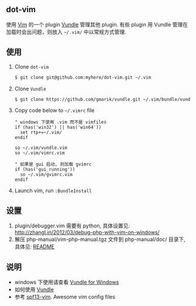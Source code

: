 ## dot-vim

使用 [Vim](http://www.vim.org/) 的一个 plugin [Vundle](https://github.com/gmarik/vundle) 管理其他 plugin. 有些 plugin 用 Vundle
管理在加载时会出问题，则放入 `~/.vim/` 中以常规方式管理.


## 使用
1. Clone `dot-vim`
     ```bash
     $ git clone git@github.com:myhere/dot-vim.git ~/.vim
     ```

2. Clone `Vundle`
     ```bash
     $ git clone https://github.com/gmarik/vundle.git ~/.vim/bundle/vundle
     ```

3. Copy code below to `~/.vimrc` file
     ```vim
     " windows 下使用 .vim 而不是 vimfiles
     if (has('win32') || has('win64'))
       set rtp+=~/.vim/
     endif
     
     so ~/.vim/vundle.vim
     so ~/.vim/vimrc.vim
     
     " 如果是 gui 启动, 则加载 gvimrc
     if (has('gui_running'))
       so ~/.vim/gvimrc.vim
     endif
     ```

4. Launch vim, run `:BundleInstall`

## 设置
1. plugin/debugger.vim 需要有 python, 具体设置见: http://zhangl.in/2012/03/debug-php-with-vim-on-windows/
2. 解压 php-manual/vim-php-manual.tgz 文件到 php-manual/doc/ 目录下, 具体见: [README](/myhere/dot-vim/tree/master/php-manual/README.md)


## 说明
* windows 下使用请查看 [Vundle for Windows](https://github.com/gmarik/vundle/wiki/Vundle-for-Windows)
* 如何使用 [Vundle](https://github.com/gmarik/vundle)
* 参考 [spf13-vim](https://github.com/spf13/spf13-vim). Awesome vim config files
